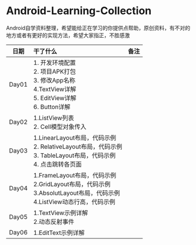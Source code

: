 # Android-Learning-Collection
Android自学资料整理，希望能给正在学习的你提供点帮助，原创资料，有不对的地方或者有更好的实现方法，希望大家指正，不胜感激

| 日期 | 干了什么 | 备注 |
| :---: | :--- | :---: | 
|Day01| 1. 开发环境配置<br>2. 项目APK打包<br>3. 修改App名称<br>4.TextView详解<br>5. EditView详解<br>6. Button详解||
|Day02|1.ListView列表<br>2. Cell模型对象传入||
|Day03|1.LinearLayout布局，代码示例<br>2. RelativeLayout布局，代码示例<br>3. TableLayout布局，代码示例<br>4. 点击跳转各页面||
|Day04|1.FrameLayout布局，代码示例<br>2.GridLayout布局，代码示例<br>3.AbsolutLayout布局，代码示例<br>4.ListView动态行高，代码示例||
|Day05|1.TextView示例详解<br>2.动态反射事件||
|Day06|1.EditText示例详解||

